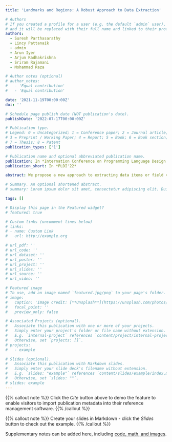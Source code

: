 ```yaml
---
title: 'Landmarks and Regions: A Robust Approach to Data Extraction'

# Authors
# If you created a profile for a user (e.g. the default `admin` user), write the username (folder name) here
# and it will be replaced with their full name and linked to their profile.
authors:
  - Suresh Parthasarathy
  - Lincy Pattanaik 
  - admin
  - Arun Iyer
  - Arjun Radhakrishna
  - Sriram Rajamani
  - Mohammad Raza

# Author notes (optional)
# author_notes:
#   - 'Equal contribution'
#   - 'Equal contribution'

date: '2021-11-19T00:00:00Z'
doi: ''

# Schedule page publish date (NOT publication's date).
publishDate: '2022-07-17T00:00:00Z'

# Publication type.
# Legend: 0 = Uncategorized; 1 = Conference paper; 2 = Journal article;
# 3 = Preprint / Working Paper; 4 = Report; 5 = Book; 6 = Book section;
# 7 = Thesis; 8 = Patent
publication_types: ['1']

# Publication name and optional abbreviated publication name.
publication: In *Internation Conference on Programming Language Design and Implementation, 2022*
publication_short: In *PLDI'22*

abstract: We propose a new approach to extracting data items or field values from semi-structured documents. Examples of such problems include extracting passenger name, departure time and departure airport from a travel itinerary, or extracting price of an item from a purchase receipt. Traditional approaches to data extraction use machine learning or program synthesis to process the whole document to extract the desired fields. Such approaches are not robust to format changes in the document, and the extraction process typically fails even if changes are made to parts of the document that are unrelated to the desired fields of interest. We propose a new approach to data extraction based on the concepts of landmarks and regions. Humans routinely use landmarks in manual processing of documents to zoom in and focus their attention on small regions of interest in the document. Inspired by this human intuition, we use the notion of landmarks in program synthesis to automatically synthesize extraction programs that first extract a small region of interest, and then automatically extract the desired value from the region in a subsequent step. We have implemented our landmark-based extraction approach in a tool LRSyn, and show extensive evaluation on documents in HTML as well as scanned images of invoices and receipts. Our results show that our approach is robust to various types of format changes that routinely happen in real-world settings.

# Summary. An optional shortened abstract.
# summary: Lorem ipsum dolor sit amet, consectetur adipiscing elit. Duis posuere tellus ac convallis placerat. Proin tincidunt magna sed ex sollicitudin condimentum.

tags: []

# Display this page in the Featured widget?
# featured: true

# Custom links (uncomment lines below)
# links:
# - name: Custom Link
#   url: http://example.org

# url_pdf: ''
# url_code: ''
# url_dataset: ''
# url_poster: ''
# url_project: ''
# url_slides: ''
# url_source: ''
# url_video: ''

# Featured image
# To use, add an image named `featured.jpg/png` to your page's folder.
# image:
#   caption: 'Image credit: [**Unsplash**](https://unsplash.com/photos/pLCdAaMFLTE)'
#   focal_point: ''
#   preview_only: false

# Associated Projects (optional).
#   Associate this publication with one or more of your projects.
#   Simply enter your project's folder or file name without extension.
#   E.g. `internal-project` references `content/project/internal-project/index.md`.
#   Otherwise, set `projects: []`.
# projects:
#   - example

# Slides (optional).
#   Associate this publication with Markdown slides.
#   Simply enter your slide deck's filename without extension.
#   E.g. `slides: "example"` references `content/slides/example/index.md`.
#   Otherwise, set `slides: ""`.
# slides: example
---
```


{{% callout note %}}
Click the _Cite_ button above to demo the feature to enable visitors to import publication metadata into their reference management software.
{{% /callout %}}

{{% callout note %}}
Create your slides in Markdown - click the _Slides_ button to check out the example.
{{% /callout %}}

Supplementary notes can be added here, including [code, math, and images](https://wowchemy.com/docs/writing-markdown-latex/).
